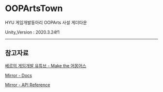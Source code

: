 # OOPArtsTown

HYU 게임개발동아리 OOPArts 사설 게더타운

Unity_Version : 2020.3.24f1

---

## 참고자료

[베르의 게임개발 유튜브 - Make the 어몽어스](https://www.youtube.com/playlist?list=PLYQHfkihy4Aw6QjsZqwwbD4ihpwvm7N0U)

[Mirror - Docs](https://mirror-networking.gitbook.io/docs/)

[Mirror - API Reference](https://mirror-networking.com/docs/api/Mirror.html)

